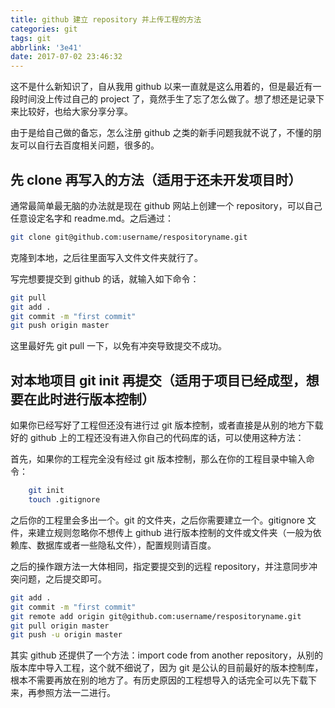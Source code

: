 ```yaml
---
title: github 建立 repository 并上传工程的方法
categories: git
tags: git
abbrlink: '3e41'
date: 2017-07-02 23:46:32
---
```


这不是什么新知识了，自从我用 github 以来一直就是这么用着的，但是最近有一段时间没上传过自己的 project 了，竟然手生了忘了怎么做了。想了想还是记录下来比较好，也给大家分享分享。

由于是给自己做的备忘，怎么注册 github 之类的新手问题我就不说了，不懂的朋友可以自行去百度相关问题，很多的。

<!-- more -->

## 先 clone 再写入的方法（适用于还未开发项目时）

通常最简单最无脑的办法就是现在 github 网站上创建一个 repository，可以自己任意设定名字和 readme.md。之后通过：

```bash
git clone git@github.com:username/respositoryname.git
```

克隆到本地，之后往里面写入文件文件夹就行了。

写完想要提交到 github 的话，就输入如下命令：

```bash
git pull
git add .
git commit -m "first commit"
git push origin master
```

这里最好先 git pull 一下，以免有冲突导致提交不成功。

## 对本地项目 git init 再提交（适用于项目已经成型，想要在此时进行版本控制）

如果你已经写好了工程但还没有进行过 git 版本控制，或者直接是从别的地方下载好的 github 上的工程还没有进入你自己的代码库的话，可以使用这种方法：

首先，如果你的工程完全没有经过 git 版本控制，那么在你的工程目录中输入命令：

```bash
    git init
    touch .gitignore
```

之后你的工程里会多出一个。git 的文件夹，之后你需要建立一个。gitignore 文件，来建立规则忽略你不想传上 github 进行版本控制的文件或文件夹（一般为依赖库、数据库或者一些隐私文件），配置规则请百度。

之后的操作跟方法一大体相同，指定要提交到的远程 repository，并注意同步冲突问题，之后提交即可。

```bash
git add .
git commit -m "first commit"
git remote add origin git@github.com:username/respositoryname.git
git pull origin master
git push -u origin master
```

其实 github 还提供了一个方法：import code from another repository，从别的版本库中导入工程，这个就不细说了，因为 git 是公认的目前最好的版本控制库，根本不需要再放在别的地方了。有历史原因的工程想导入的话完全可以先下载下来，再参照方法一二进行。
